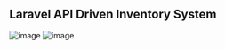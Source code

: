 

## Laravel API Driven Inventory System

![image](https://user-images.githubusercontent.com/48497063/97359555-d4d6b780-1894-11eb-90bb-e0f4df7ea353.png)
![image](https://user-images.githubusercontent.com/48497063/97359750-27b06f00-1895-11eb-9895-1613219330f8.png)




